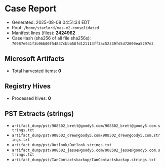 # Case Report

- Generated: 2025-08-08 04:51:34 EDT
- Root: `/home/starlord/mas-v2-consolidated`
- Manifest lines (files): **2424962**
- CaseHash (sha256 of all file sha256s): `70987e041f3b96b00f54837cbbb58fd121113ff3ac52339fd5d72690ea5297e3`

## Microsoft Artifacts
- Total harvested items: **0**

## Registry Hives
- Processed hives: **0**

## PST Extracts (strings)
- `artifact_dump/pst/908502_brett@goody5.com/908502_brett@goody5.com.strings.txt`
- `artifact_dump/pst/908502_drew@goody5.com/908502_drew@goody5.com.strings.txt`
- `artifact_dump/pst/Outlook/Outlook.strings.txt`
- `artifact_dump/pst/908502_jesse@goody5.com/908502_jesse@goody5.com.strings.txt`
- `artifact_dump/pst/IanContactsbackup/IanContactsbackup.strings.txt`

